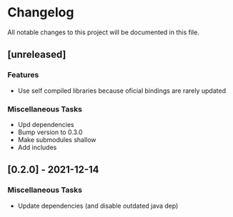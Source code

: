 # Changelog
All notable changes to this project will be documented in this file.

## [unreleased]

### Features

- Use self compiled libraries because oficial bindings are rarely updated

### Miscellaneous Tasks

- Upd dependencies
- Bump version to 0.3.0
- Make submodules shallow
- Add includes

## [0.2.0] - 2021-12-14

### Miscellaneous Tasks

- Update dependencies (and disable outdated java dep)

<!-- generated by git-cliff -->
